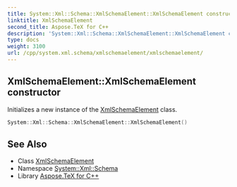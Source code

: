 ```yaml
---
title: System::Xml::Schema::XmlSchemaElement::XmlSchemaElement constructor
linktitle: XmlSchemaElement
second_title: Aspose.TeX for C++
description: 'System::Xml::Schema::XmlSchemaElement::XmlSchemaElement constructor. Initializes a new instance of the XmlSchemaElement class in C++.'
type: docs
weight: 3100
url: /cpp/system.xml.schema/xmlschemaelement/xmlschemaelement/
---
```

## XmlSchemaElement::XmlSchemaElement constructor


Initializes a new instance of the [XmlSchemaElement](../) class.

```cpp
System::Xml::Schema::XmlSchemaElement::XmlSchemaElement()
```

## See Also

* Class [XmlSchemaElement](../)
* Namespace [System::Xml::Schema](../../)
* Library [Aspose.TeX for C++](../../../)
